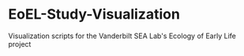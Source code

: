 # EoEL-Study-Visualization
Visualization scripts for the Vanderbilt SEA Lab's Ecology of Early Life project
